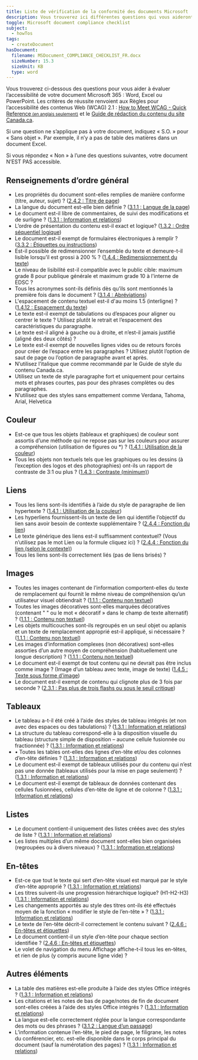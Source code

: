 ```yaml
---
title: Liste de vérification de la conformité des documents Microsoft
description: Vous trouverez ici différentes questions qui vous aideront à savoir si votre document Microsoft 365 est accessible ou non.
toggle: Microsoft document compliance checklist
subject:
  - howTos
tags:
  - createDocument
hasDocument:
  filename: MSDocument_COMPLIANCE_CHECKLIST_FR.docx
  sizeNumber: 15.3
  sizeUnit: KB
  type: word
---
```


Vous trouverez ci-dessous des questions pour vous aider à évaluer l’accessibilité de votre document Microsoft 365 : Word, Excel ou PowerPoint. Les critères de réussite renvoient aux Règles pour l’accessibilité des contenus Web (<abbr>WCAG</abbr>) 2.1 : <a href="http://www.w3.org/WAI/WCAG21/quickref/">How to Meet WCAG - Quick Reference<small> (en anglais seulement)</small></a> et le [Guide de rédaction du contenu du site Canada.ca](https://conception.canada.ca/guide-redaction/).

Si une question ne s’applique pas à votre document, indiquez « S.O. » pour « Sans objet ». Par exemple, il n’y a pas de table des matières dans un document Excel.

Si vous répondez « Non » à l’une des questions suivantes, votre document N’EST PAS accessible.

## Renseignements d’ordre général

<ul class="list-unstyled mrgn-tp-lg mrgn-lft-lg">
<li class="mrgn-bttm-md"><span class="far fa-square mrgn-rght-md" aria-hidden="true"></span>Les propriétés du document sont-elles remplies de manière conforme (titre, auteur, sujet) ? (<a href="https://www.w3.org/Translations/WCAG21-fr/#page-titled">2.4.2 : Titre de page</a>)</li>
<li class="mrgn-bttm-md"><span class="far fa-square mrgn-rght-md" aria-hidden="true"></span>La langue du document est-elle bien définie ? (<a href="https://www.w3.org/Translations/WCAG21-fr/#language-of-page">3.1.1 : Langue de la page</a>)</li>
<li class="mrgn-bttm-md"><span class="far fa-square mrgn-rght-md" aria-hidden="true"></span>Le document est-il libre de commentaires, de suivi des modifications et de surligne ? (<a href="https://www.w3.org/Translations/WCAG21-fr/#info-and-relationships">1.3.1 : Information et relations</a>)</li>
<li class="mrgn-bttm-md"><span class="far fa-square mrgn-rght-md" aria-hidden="true"></span>L’ordre de présentation du contenu est-il exact et logique? (<a href="https://www.w3.org/Translations/WCAG21-fr/#meaningful-sequence">1.3.2 : Ordre séquentiel logique</a>)</li>
<li class="mrgn-bttm-md"><span class="far fa-square mrgn-rght-md" aria-hidden="true"></span>Le document est-il exempt de formulaires électroniques à remplir ? (<a href="https://www.w3.org/Translations/WCAG21-fr/#labels-or-instructions">3.3.2 : Étiquettes ou instructions</a>)</li>
<li class="mrgn-bttm-md"><span class="far fa-square mrgn-rght-md" aria-hidden="true"></span>Est-il possible de redimensionner l’ensemble du texte et demeure-t-il lisible lorsqu’il est grossi à 200 % ? (<a href="https://www.w3.org/Translations/WCAG21-fr/#resize-text">1.4.4 : Redimensionnement du texte</a>)</li>
<li class="mrgn-bttm-md"><span class="far fa-square mrgn-rght-md" aria-hidden="true"></span>Le niveau de lisibilité est-il compatible avec le public cible: maximum grade 8 pour publique générale et maximum grade 10 à l'interne de EDSC ?</li>
<li class="mrgn-bttm-md"><span class="far fa-square mrgn-rght-md" aria-hidden="true"></span>Tous les acronymes sont-ils définis dès qu’ils sont mentionnés la première fois dans le document ? (<a href="https://www.w3.org/Translations/WCAG21-fr/#abbreviations">3.1.4 : Abréviations</a>)</li>
<li class="mrgn-bttm-md"><span class="far fa-square mrgn-rght-md" aria-hidden="true"></span>L'espacement de contenu textuel est-il d'au moins 1.5 (interligne) ? (<a href="https://www.w3.org/Translations/WCAG21-fr/#text-spacing">1.4.12 : Espacement du texte</a>)</li>
<li class="mrgn-bttm-md"><span class="far fa-square mrgn-rght-md" aria-hidden="true"></span>Le texte est-il exempt de tabulations ou d’espaces pour aligner ou centrer le texte ? Utilisez plutôt le retrait et l’espacement des caractéristiques du paragraphe.</li>
<li class="mrgn-bttm-md"><span class="far fa-square mrgn-rght-md" aria-hidden="true"></span>Le texte est-il aligné à gauche ou à droite, et n’est-il jamais justifié (aligné des deux côtés) ?</li>
<li class="mrgn-bttm-md"><span class="far fa-square mrgn-rght-md" aria-hidden="true"></span>Le texte est-il exempt de nouvelles lignes vides ou de retours forcés pour créer de l’espace entre les paragraphes ? Utilisez plutôt l’option de saut de page ou l’option de paragraphe avant et après.</li>
<li class="mrgn-bttm-md"><span class="far fa-square mrgn-rght-md" aria-hidden="true"></span>N’utilisez l’italique que comme recommandé par le Guide de style du contenu Canada.ca.</li>
<li class="mrgn-bttm-md"><span class="far fa-square mrgn-rght-md" aria-hidden="true"></span>Utilisez un texte de style paragraphe fort et uniquement pour certains mots et phrases courtes, pas pour des phrases complètes ou des paragraphes.</li>
<li class="mrgn-bttm-md"><span class="far fa-square mrgn-rght-md" aria-hidden="true"></span>N’utilisez que des styles sans empattement comme Verdana, Tahoma, Arial, Helvetica</li>
</ul>

## Couleur

<ul class="list-unstyled mrgn-tp-lg mrgn-lft-lg">
<li class="mrgn-bttm-md"><span class="far fa-square mrgn-rght-md" aria-hidden="true"></span>Est-ce que tous les objets (tableaux et graphiques) de couleur sont assortis d’une méthode qui ne repose pas sur les couleurs pour assurer a compréhension (utilisation de figures ou *) ? (<a href="https://www.w3.org/Translations/WCAG21-fr/#use-of-color">1.4.1 : Utilisation de la couleur</a>)</li>
<li class="mrgn-bttm-md"><span class="far fa-square mrgn-rght-md" aria-hidden="true"></span>Tous les objets non textuels tels que les graphiques ou les dessins (à l’exception des logos et des photographies) ont-ils un rapport de contraste de 3:1 ou plus ? (<a href="https://www.w3.org/Translations/WCAG21-fr/#contrast-minimum">1.4.3 : Contraste (minimum)</a>)</li>
</ul>

## Liens

<ul class="list-unstyled mrgn-tp-lg mrgn-lft-lg">
<li class="mrgn-bttm-md"><span class="far fa-square mrgn-rght-md" aria-hidden="true"></span>Tous les liens sont-ils identifiés à l’aide du style de paragraphe de lien hypertexte ? (<a href="https://www.w3.org/Translations/WCAG21-fr/#use-of-color">1.4.1 : Utilisation de la couleur</a>)</li>
<li class="mrgn-bttm-md"><span class="far fa-square mrgn-rght-md" aria-hidden="true"></span>Les hyperliens fournissent-ils un texte de lien qui identifie l’objectif du lien sans avoir besoin de contexte supplémentaire ? (<a href="https://www.w3.org/Translations/WCAG21-fr/#link-purpose-in-context">2.4.4 : Fonction du lien</a>)</li>
<li class="mrgn-bttm-md"><span class="far fa-square mrgn-rght-md" aria-hidden="true"></span>Le texte générique des liens est-il suffisamment contextuel? (Vous n’utilisez pas le mot Lien ou la formule cliquez ici) ? (<a href="https://www.w3.org/Translations/WCAG21-fr/#link-purpose-in-context">2.4.4 : Fonction du lien (selon le contexte)</a>)</li>
<li class="mrgn-bttm-md"><span class="far fa-square mrgn-rght-md" aria-hidden="true"></span>Tous les liens sont-ils correctement liés (pas de liens brisés) ?</li>
</ul>

## Images

<ul class="list-unstyled mrgn-tp-lg mrgn-lft-lg">
<li class="mrgn-bttm-md"><span class="far fa-square mrgn-rght-md" aria-hidden="true"></span>Toutes les images contenant de l’information comportent-elles du texte de remplacement qui fournit le même niveau de compréhension qu’un utilisateur visuel obtiendrait ? (<a href="https://www.w3.org/Translations/WCAG21-fr/#non-text-content">1.1.1 : Contenu non textuel</a>)</li>
<li class="mrgn-bttm-md"><span class="far fa-square mrgn-rght-md" aria-hidden="true"></span>Toutes les images décoratives sont-elles marquées décoratives (contenant " " ou le mot « décoratif » dans le champ de texte alternatif) ? (<a href="https://www.w3.org/Translations/WCAG21-fr/#non-text-content">1.1.1 : Contenu non textuel</a>)</li>
<li class="mrgn-bttm-md"><span class="far fa-square mrgn-rght-md" aria-hidden="true"></span>Les objets multicouches sont-ils regroupés en un seul objet ou aplanis et un texte de remplacement approprié est-il appliqué, si nécessaire ? (<a href="https://www.w3.org/Translations/WCAG21-fr/#non-text-content">1.1.1 : Contenu non textuel</a>)</li>
<li class="mrgn-bttm-md"><span class="far fa-square mrgn-rght-md" aria-hidden="true"></span>Les images d’information complexes (non décoratives) sont-elles assorties d’un autre moyen de compréhension (habituellement une longue description) ? (<a href="https://www.w3.org/Translations/WCAG21-fr/#non-text-content">1.1.1 : Contenu non textuel</a>)</li>
<li class="mrgn-bttm-md"><span class="far fa-square mrgn-rght-md" aria-hidden="true"></span>Le document est-il exempt de tout contenu qui ne devrait pas être inclus comme image ? (Image d’un tableau avec texte, image de texte) (<a href="https://www.w3.org/Translations/WCAG21-fr/#images-of-text">1.4.5 : Texte sous forme d’image</a>)</li>
<li class="mrgn-bttm-md"><span class="far fa-square mrgn-rght-md" aria-hidden="true"></span>Le document est-il exempt de contenu qui clignote plus de 3 fois par seconde ? (<a href="https://www.w3.org/Translations/WCAG21-fr/#three-flashes-or-below-threshold">2.3.1 : Pas plus de trois flashs ou sous le seuil critique</a>)</li>
</ul>

## Tableaux

<ul class="list-unstyled mrgn-tp-lg mrgn-lft-lg">
<li class="mrgn-bttm-md"><span class="far fa-square mrgn-rght-md" aria-hidden="true"></span>Le tableau a-t-il été créé à l’aide des styles de tableau intégrés (et non avec des espaces ou des tabulations) ? (<a href="https://www.w3.org/Translations/WCAG21-fr/#info-and-relationships">1.3.1 : Information et relations</a>)</li>
<li class="mrgn-bttm-md"><span class="far fa-square mrgn-rght-md" aria-hidden="true"></span>La structure du tableau correspond-elle à la disposition visuelle du tableau (structure simple de disposition – aucune cellule fusionnée ou fractionnée) ? (<a href="https://www.w3.org/Translations/WCAG21-fr/#info-and-relationships">1.3.1 : Information et relations</a>)</li>
<li class="mrgn-bttm-md"><span class="far fa-square mrgn-rght-md" aria-hidden="true"></span>•	Toutes les tables ont-elles des lignes d’en-tête et/ou des colonnes d’en-tête définies ? (<a href="https://www.w3.org/Translations/WCAG21-fr/#info-and-relationships">1.3.1 : Information et relations</a>)</li>
<li class="mrgn-bttm-md"><span class="far fa-square mrgn-rght-md" aria-hidden="true"></span>Le document est-il exempt de tableaux utilisés pour du contenu qui n’est pas une donnée (tableaux utilisés pour la mise en page seulement) ? (<a href="https://www.w3.org/Translations/WCAG21-fr/#info-and-relationships">1.3.1 : Information et relations</a>)</li>
<li class="mrgn-bttm-md"><span class="far fa-square mrgn-rght-md" aria-hidden="true"></span>Le document est-il exempt de tableaux de données contenant des cellules fusionnées, cellules d’en-tête de ligne et de colonne ? (<a href="https://www.w3.org/Translations/WCAG21-fr/#info-and-relationships">1.3.1 : Information et relations</a>)</li>
</ul>

## Listes

<ul class="list-unstyled mrgn-tp-lg mrgn-lft-lg">
<li class="mrgn-bttm-md"><span class="far fa-square mrgn-rght-md" aria-hidden="true"></span>Le document contient-il uniquement des listes créées avec des styles de liste ? (<a href="https://www.w3.org/Translations/WCAG21-fr/#info-and-relationships">1.3.1 : Information et relations</a>)</li>
<li class="mrgn-bttm-md"><span class="far fa-square mrgn-rght-md" aria-hidden="true"></span>Les listes multiples d’un même document sont-elles bien organisées (regroupées ou à divers niveaux) ? (<a href="https://www.w3.org/Translations/WCAG21-fr/#info-and-relationships">1.3.1 : Information et relations</a>)</li>
</ul>

## En-têtes

<ul class="list-unstyled mrgn-tp-lg mrgn-lft-lg">
<li class="mrgn-bttm-md"><span class="far fa-square mrgn-rght-md" aria-hidden="true"></span>Est-ce que tout le texte qui sert d’en-tête visuel est marqué par le style d’en-tête approprié ? (<a href="https://www.w3.org/Translations/WCAG21-fr/#info-and-relationships">1.3.1 : Information et relations</a>)</li>
<li class="mrgn-bttm-md"><span class="far fa-square mrgn-rght-md" aria-hidden="true"></span>Les titres suivent-ils une progression hiérarchique logique? (H1-H2-H3) (<a href="https://www.w3.org/Translations/WCAG21-fr/#info-and-relationships">1.3.1 : Information et relations</a>)</li>
<li class="mrgn-bttm-md"><span class="far fa-square mrgn-rght-md" aria-hidden="true"></span>Les changements apportés au style des titres ont-ils été effectués moyen de la fonction « modifier le style de l’en-tête » ? (<a href="https://www.w3.org/Translations/WCAG21-fr/#info-and-relationships">1.3.1 : Information et relations</a>)</li>
<li class="mrgn-bttm-md"><span class="far fa-square mrgn-rght-md" aria-hidden="true"></span>Le texte de l’en-tête décrit-il correctement le contenu suivant ? (<a href="https://www.w3.org/Translations/WCAG21-fr/#headings-and-labels">2.4.6 : En-têtes et étiquettes</a>)</li>
<li class="mrgn-bttm-md"><span class="far fa-square mrgn-rght-md" aria-hidden="true"></span>Le document contient-il un style d’en-tête pour chaque section identifiée ? (<a href="https://www.w3.org/Translations/WCAG21-fr/#headings-and-labels">2.4.6 : En-têtes et étiquettes</a>)</li>
<li class="mrgn-bttm-md"><span class="far fa-square mrgn-rght-md" aria-hidden="true"></span>Le volet de navigation du menu Affichage affiche-t-il tous les en-têtes, et rien de plus (y compris aucune ligne vide) ?</li>
</ul>
</ul>

## Autres éléments

<ul class="list-unstyled mrgn-tp-lg mrgn-lft-lg">
<li class="mrgn-bttm-md"><span class="far fa-square mrgn-rght-md" aria-hidden="true"></span>La table des matières est-elle produite à l’aide des styles Office intégrés ? (<a href="https://www.w3.org/Translations/WCAG21-fr/#info-and-relationships">1.3.1 : Information et relations</a>)</li>
<li class="mrgn-bttm-md"><span class="far fa-square mrgn-rght-md" aria-hidden="true"></span>Les citations et les notes de bas de page/notes de fin de document sont-elles créées à l’aide des styles Office intégrés ? (<a href="https://www.w3.org/Translations/WCAG21-fr/#info-and-relationships">1.3.1 : Information et relations</a>)</li>
<li class="mrgn-bttm-md"><span class="far fa-square mrgn-rght-md" aria-hidden="true"></span>La langue est-elle correctement réglée pour la langue correspondante des mots ou des phrases ? (<a href="https://www.w3.org/Translations/WCAG21-fr/#language-of-parts">3.1.2 : Langue d’un passage</a>)</li>
<li class="mrgn-bttm-md"><span class="far fa-square mrgn-rght-md" aria-hidden="true"></span>L’information contenue l’en-tête, le pied de page, le filigrane, les notes du conférencier, etc. est-elle disponible dans le corps principal du document (sauf la numérotation des pages) ? (<a href="https://www.w3.org/Translations/WCAG21-fr/#info-and-relationships">1.3.1 : Information et relations</a>)</li>
</ul>
